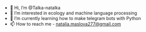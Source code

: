 - 👋 Hi, I’m @Talka-natalka
- 👀 I’m interested in ecology and machine language processing
- 🌱 I’m currently learning how to make telegram bots with Python
- 📫 How to reach me - natalia.maslova277@gmail.com

<!---
Talka-natalka/Talka-natalka is a ✨ special ✨ repository because its `README.md` (this file) appears on your GitHub profile.
You can click the Preview link to take a look at your changes.
--->

